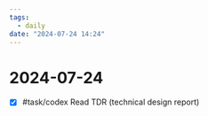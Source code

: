 ```yaml
---
tags:
  - daily
date: "2024-07-24 14:24"
---
```

# 2024-07-24 

- [x] #task/codex Read TDR (technical design report)
